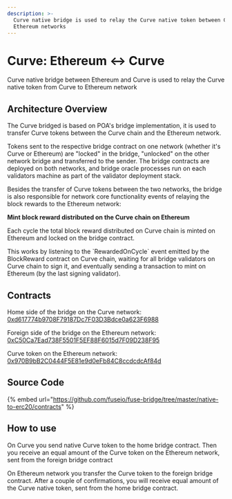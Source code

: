 ```yaml
---
description: >-
  Curve native bridge is used to relay the Curve native token between Curve and
  Ethereum networks
---
```


# Curve: Ethereum ↔ Curve

Curve native bridge between Ethereum and Curve is used to relay the Curve native token from Curve to Ethereum network

## Architecture Overview

The Curve bridged is based on POA's bridge implementation, it is used to transfer Curve tokens between the Curve chain and the Ethereum network.

Tokens sent to the respective bridge contract on one network \(whether it's Curve or Ethereum\) are "locked" in the bridge, "unlocked" on the other network bridge and transferred to the sender. The bridge contracts are deployed on both networks, and bridge oracle processes run on each validators machine as part of the validator deployment stack.

Besides the transfer of Curve tokens between the two networks, the bridge is also responsible for network core functionality events of relaying the block rewards to the Ethereum network:

**Mint block reward distributed on the Curve chain on Ethereum**

Each cycle the total block reward distributed on Curve chain is minted on Ethereum and locked on the bridge contract.

This works by listening to the \`RewardedOnCycle\` event emitted by the BlockReward contract on Curve chain, waiting for all bridge validators on Curve chain to sign it, and eventually sending a transaction to mint on Ethereum \(by the last signing validator\).

## Contracts

Home side of the bridge on the Curve network: [0xd617774b9708F79187Dc7F03D3Bdce0a623F6988](https://curvescan.io/address/0xd617774b9708F79187Dc7F03D3Bdce0a623F6988/transactions)

Foreign side of the bridge on the Ethereum network: [0xC50Ca7Ead738F5501F5EF88F6015d7F09D238F95](https://curvescan.io/address/0xC50Ca7Ead738F5501F5EF88F6015d7F09D238F95/transactions)

Curve token on the Ethereum network: [0x970B9bB2C0444F5E81e9d0eFb84C8ccdcdcAf84d](https://etherscan.io/token/0x970b9bb2c0444f5e81e9d0efb84c8ccdcdcaf84d)

## Source Code

{% embed url="https://github.com/fuseio/fuse-bridge/tree/master/native-to-erc20/contracts" %}

## How to use

On Curve you send native Curve token to the home bridge contract. Then you receive an equal amount of the Curve token on the Ethereum network, sent from the foreign bridge contract

On Ethereum network you transfer the Curve token to the foreign bridge contract. After a couple of confirmations, you will receive equal amount of the Curve native token, sent from the home bridge contract.

#### 

